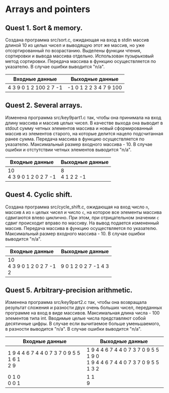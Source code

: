 # Arrays and pointers

## Quest 1. Sort & memory.

Создана программа src/sort.c, ожидающая на вход в stdin массив длиной 10 из целых чисел и выводящую этот же массив, но уже отсортированный по возрастанию. Выделены функции чтения, сортировки и вывода массива отдельно. Использован пузырьковый метод сортировки. Передача массива в функцию осуществляется по указателю. В случае ошибки выводится "n/a".

| Входные данные | Выходные данные |
| ------ | ------ |
| 4 3 9 0 1 2 100 2 7 -1 | -1 0 1 2 2 3 4 7 9 100 |

## Quest 2. Several arrays.

Изменена программа src/key9part1.c так, чтобы она принимала на вход длину массива и массив целых чисел. В качестве выхода она выводит в stdout сумму четных элементов массива и новый сформированный массив из элементов старого, на которые делится нацело подсчитанная ранее сумма. Передача массива в функцию осуществляется по указателю. Максимальный размер входного массива - 10. В случае ошибки и отстутствии четных элементов выводится "n/a".

| Входные данные | Выходные данные |
| ------ | ------ |
| 10<br/>4 3 9 0 1 2 0 2 7 -1 | 8<br/>4 1 2 2 -1 |

## Quest 4. Cyclic shift.

Создана программа src/cycle_shift.c, ожидающая на вход число `n`, массив `A` из `n` целых чисел и число `c`, на которое все элементы массива сдвигаются влево циклично. При этом, при отрицательном значении `c` сдвиг происходит вправо по массиву. На вывод подается измененный массив. Передача массива в функцию осуществляется по указателю. Максимальный размер входного массива - 10. В случае ошибки выводится "n/a".

| Входные данные | Выходные данные |
| ------ | ------ |
| 10<br/>4 3 9 0 1 2 0 2 7 -1<br/>2 | 9 0 1 2 0 2 7 -1 4 3 |

## Quest 5. Arbitrary-precision arithmetic.

Изменена программа src/key9part2.c так, чтобы она возвращала результат сложения и разности двух очень больших чисел, переданных программе на вход в виде массивов. Максимальная длина числа - 100 элементов типа int. Вводимые целые числа представляют собой десятичные цифры. В случае если вычитаемое больше уменьшаемого, в разности выводится "n/a". В случае ошибки выводится "n/a".

| Входные данные | Выходные данные |
| ------ | ------ |
| 1 9 4 4 6 7 4 4 0 7 3 7 0 9 5 5 1 6 1<br/>2 9 | 1 9 4 4 6 7 4 4 0 7 3 7 0 9 5 5 1 9 0<br/>1 9 4 4 6 7 4 4 0 7 3 7 0 9 5 5 1 3 2 |
| 0 1 0<br/>0 0 1 | 1 1<br/>9 |
